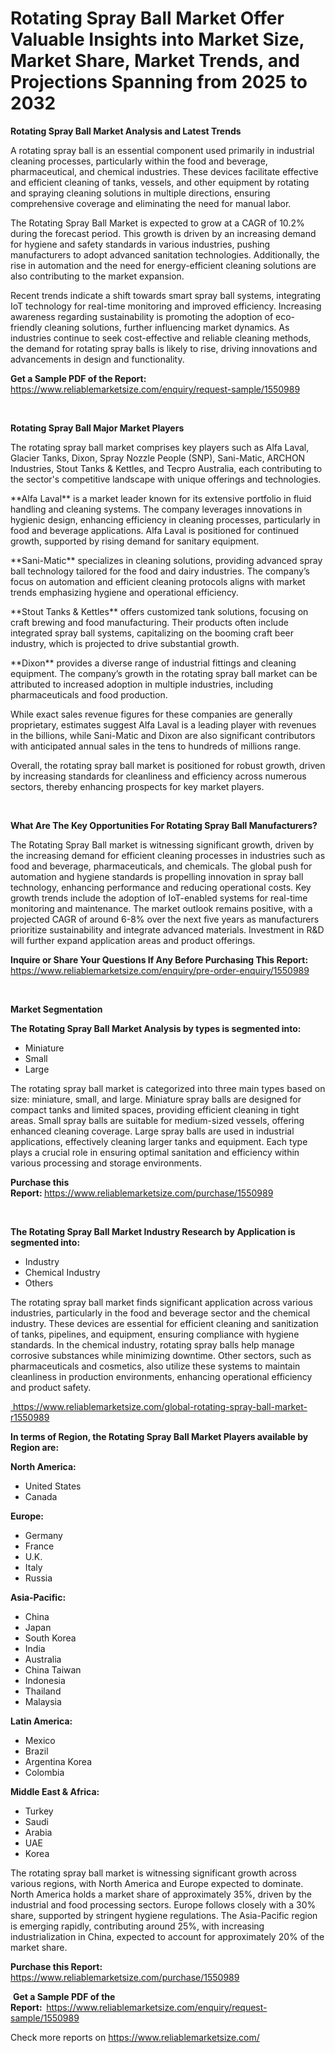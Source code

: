 <p><h1>Rotating Spray Ball Market Offer Valuable Insights into Market Size, Market Share, Market Trends, and Projections Spanning from 2025 to 2032</h1></p><p><strong>Rotating Spray Ball Market Analysis and Latest Trends</strong></p>
<p><p>A rotating spray ball is an essential component used primarily in industrial cleaning processes, particularly within the food and beverage, pharmaceutical, and chemical industries. These devices facilitate effective and efficient cleaning of tanks, vessels, and other equipment by rotating and spraying cleaning solutions in multiple directions, ensuring comprehensive coverage and eliminating the need for manual labor.</p><p>The Rotating Spray Ball Market is expected to grow at a CAGR of 10.2% during the forecast period. This growth is driven by an increasing demand for hygiene and safety standards in various industries, pushing manufacturers to adopt advanced sanitation technologies. Additionally, the rise in automation and the need for energy-efficient cleaning solutions are also contributing to the market expansion.</p><p>Recent trends indicate a shift towards smart spray ball systems, integrating IoT technology for real-time monitoring and improved efficiency. Increasing awareness regarding sustainability is promoting the adoption of eco-friendly cleaning solutions, further influencing market dynamics. As industries continue to seek cost-effective and reliable cleaning methods, the demand for rotating spray balls is likely to rise, driving innovations and advancements in design and functionality.</p></p>
<p><strong>Get a Sample PDF of the Report:&nbsp;</strong> <a href="https://www.reliablemarketsize.com/enquiry/request-sample/1550989?utm_campaign=3348&utm_medium=2&utm_source=Github&utm_content=ia&utm_term=08042025&utm_id=rotating-spray-ball">https://www.reliablemarketsize.com/enquiry/request-sample/1550989</a></p>
<p>&nbsp;</p>
<p><strong>Rotating Spray Ball Major Market Players</strong></p>
<p><p>The rotating spray ball market comprises key players such as Alfa Laval, Glacier Tanks, Dixon, Spray Nozzle People (SNP), Sani-Matic, ARCHON Industries, Stout Tanks & Kettles, and Tecpro Australia, each contributing to the sector's competitive landscape with unique offerings and technologies.</p><p>**Alfa Laval** is a market leader known for its extensive portfolio in fluid handling and cleaning systems. The company leverages innovations in hygienic design, enhancing efficiency in cleaning processes, particularly in food and beverage applications. Alfa Laval is positioned for continued growth, supported by rising demand for sanitary equipment.</p><p>**Sani-Matic** specializes in cleaning solutions, providing advanced spray ball technology tailored for the food and dairy industries. The company’s focus on automation and efficient cleaning protocols aligns with market trends emphasizing hygiene and operational efficiency.</p><p>**Stout Tanks & Kettles** offers customized tank solutions, focusing on craft brewing and food manufacturing. Their products often include integrated spray ball systems, capitalizing on the booming craft beer industry, which is projected to drive substantial growth.</p><p>**Dixon** provides a diverse range of industrial fittings and cleaning equipment. The company’s growth in the rotating spray ball market can be attributed to increased adoption in multiple industries, including pharmaceuticals and food production.</p><p>While exact sales revenue figures for these companies are generally proprietary, estimates suggest Alfa Laval is a leading player with revenues in the billions, while Sani-Matic and Dixon are also significant contributors with anticipated annual sales in the tens to hundreds of millions range.</p><p>Overall, the rotating spray ball market is positioned for robust growth, driven by increasing standards for cleanliness and efficiency across numerous sectors, thereby enhancing prospects for key market players.</p></p>
<p>&nbsp;</p>
<p><strong>What Are The Key Opportunities For Rotating Spray Ball Manufacturers?</strong></p>
<p><p>The Rotating Spray Ball market is witnessing significant growth, driven by the increasing demand for efficient cleaning processes in industries such as food and beverage, pharmaceuticals, and chemicals. The global push for automation and hygiene standards is propelling innovation in spray ball technology, enhancing performance and reducing operational costs. Key growth trends include the adoption of IoT-enabled systems for real-time monitoring and maintenance. The market outlook remains positive, with a projected CAGR of around 6-8% over the next five years as manufacturers prioritize sustainability and integrate advanced materials. Investment in R&D will further expand application areas and product offerings.</p></p>
<p><strong>Inquire or Share Your Questions If Any Before Purchasing This Report:</strong> <a href="https://www.reliablemarketsize.com/enquiry/pre-order-enquiry/1550989?utm_campaign=3348&utm_medium=2&utm_source=Github&utm_content=ia&utm_term=08042025&utm_id=rotating-spray-ball">https://www.reliablemarketsize.com/enquiry/pre-order-enquiry/1550989</a></p>
<p>&nbsp;</p>
<p><strong>Market Segmentation</strong></p>
<p><strong>The Rotating Spray Ball Market Analysis by types is segmented into:</strong></p>
<p><ul><li>Miniature</li><li>Small</li><li>Large</li></ul></p>
<p><p>The rotating spray ball market is categorized into three main types based on size: miniature, small, and large. Miniature spray balls are designed for compact tanks and limited spaces, providing efficient cleaning in tight areas. Small spray balls are suitable for medium-sized vessels, offering enhanced cleaning coverage. Large spray balls are used in industrial applications, effectively cleaning larger tanks and equipment. Each type plays a crucial role in ensuring optimal sanitation and efficiency within various processing and storage environments.</p></p>
<p><strong>Purchase this Report:&nbsp;</strong><a href="https://www.reliablemarketsize.com/purchase/1550989?utm_campaign=3348&utm_medium=2&utm_source=Github&utm_content=ia&utm_term=08042025&utm_id=rotating-spray-ball">https://www.reliablemarketsize.com/purchase/1550989</a></p>
<p>&nbsp;</p>
<p><strong>The Rotating Spray Ball Market Industry Research by Application is segmented into:</strong></p>
<p><ul><li>Industry</li><li>Chemical Industry</li><li>Others</li></ul></p>
<p><p>The rotating spray ball market finds significant application across various industries, particularly in the food and beverage sector and the chemical industry. These devices are essential for efficient cleaning and sanitization of tanks, pipelines, and equipment, ensuring compliance with hygiene standards. In the chemical industry, rotating spray balls help manage corrosive substances while minimizing downtime. Other sectors, such as pharmaceuticals and cosmetics, also utilize these systems to maintain cleanliness in production environments, enhancing operational efficiency and product safety.</p></p>
<p><a href="https://www.reliablemarketsize.com/global-rotating-spray-ball-market-r1550989?utm_campaign=3348&utm_medium=2&utm_source=Github&utm_content=ia&utm_term=08042025&utm_id=rotating-spray-ball">&nbsp;https://www.reliablemarketsize.com/global-rotating-spray-ball-market-r1550989</a></p>
<p><strong>In terms of Region, the Rotating Spray Ball Market Players available by Region are:</strong></p>
<p>
    <p> <strong> North America: </strong>
        <ul>
            <li>United States</li>
            <li>Canada</li>
        </ul>
        </p> 
    <p> <strong> Europe: </strong>
        <ul>
            <li>Germany</li>
            <li>France</li>
            <li>U.K.</li>
            <li>Italy</li>
            <li>Russia</li>
        </ul>
        </p> 
    <p> <strong> Asia-Pacific: </strong>
        <ul>
            <li>China</li>
            <li>Japan</li>
            <li>South Korea</li>
            <li>India</li>
            <li>Australia</li>
            <li>China Taiwan</li>
            <li>Indonesia</li>
            <li>Thailand</li>
            <li>Malaysia</li>
        </ul>
        </p> 
    <p> <strong> Latin America: </strong>
        <ul>
            <li>Mexico</li>
            <li>Brazil</li>
            <li>Argentina Korea</li>
            <li>Colombia</li>
        </ul>
        </p> 
    <p> <strong> Middle East & Africa: </strong>
        <ul>
            <li>Turkey</li>
            <li>Saudi</li>
            <li>Arabia</li>
            <li>UAE</li>
            <li>Korea</li>
        </ul>
    </p>
    </p>
<p><p>The rotating spray ball market is witnessing significant growth across various regions, with North America and Europe expected to dominate. North America holds a market share of approximately 35%, driven by the industrial and food processing sectors. Europe follows closely with a 30% share, supported by stringent hygiene regulations. The Asia-Pacific region is emerging rapidly, contributing around 25%, with increasing industrialization in China, expected to account for approximately 20% of the market share.</p></p>
<p><strong>Purchase this Report: </strong><a href="https://www.reliablemarketsize.com/purchase/1550989?utm_campaign=3348&utm_medium=2&utm_source=Github&utm_content=ia&utm_term=08042025&utm_id=rotating-spray-ball">https://www.reliablemarketsize.com/purchase/1550989</a></p>
<p>&nbsp;<strong>Get a Sample PDF of the Report:&nbsp;&nbsp;</strong><a href="https://www.reliablemarketsize.com/enquiry/request-sample/1550989?utm_campaign=3348&utm_medium=2&utm_source=Github&utm_content=ia&utm_term=08042025&utm_id=rotating-spray-ball">https://www.reliablemarketsize.com/enquiry/request-sample/1550989</a></p>
<p><strong></strong></p>
<p>Check more reports on <a href="https://www.reliablemarketsize.com/?utm_campaign=3348&utm_medium=2&utm_source=Github&utm_content=ia&utm_term=08042025&utm_id=rotating-spray-ball">https://www.reliablemarketsize.com/</a></p>
